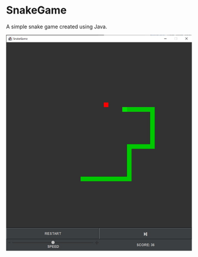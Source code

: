 # SnakeGame
A simple snake game created using Java.

![Game Example](https://github.com/Conot-me/SnakeGame/blob/master/src/Images/snakeGame.jpg "SnakeGame")
